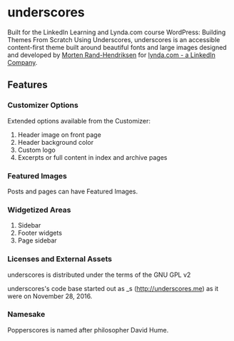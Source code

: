 # underscores
Built for the LinkedIn Learning and Lynda.com course WordPress: Building Themes From Scratch Using Underscores, underscores is an accessible content-first theme built around beautiful fonts and large images designed and developed by [Morten Rand-Hendriksen](http://mor10.com) for [lynda.com - a LinkedIn Company](http://lynda.com/mor10).
## Features

### Customizer Options
Extended options available from the Customizer:

1. Header image on front page
2. Header background color
3. Custom logo
4. Excerpts or full content in index and archive pages

### Featured Images
Posts and pages can have Featured Images.

### Widgetized Areas
1. Sidebar
2. Footer widgets
3. Page sidebar

### Licenses and External Assets
underscores is distributed under the terms of the GNU GPL v2

underscores's code base started out as _s (http://underscores.me) as it were on November 28, 2016.

### Namesake
Popperscores is named after philosopher David Hume.